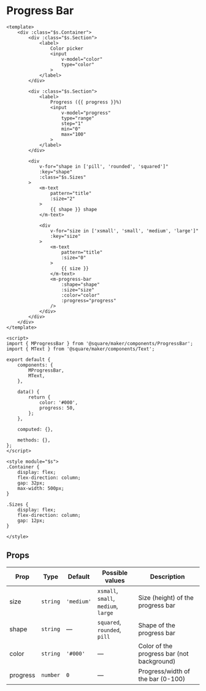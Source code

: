 # Progress Bar

```vue
<template>
	<div :class="$s.Container">
		<div :class="$s.Section">
			<label>
				Color picker
				<input
					v-model="color"
					type="color"
				>
			</label>
		</div>

		<div :class="$s.Section">
			<label>
				Progress ({{ progress }}%)
				<input
					v-model="progress"
					type="range"
					step="1"
					min="0"
					max="100"
				>
			</label>
		</div>

		<div
			v-for="shape in ['pill', 'rounded', 'squared']"
			:key="shape"
			:class="$s.Sizes"
		>
			<m-text
				pattern="title"
				:size="2"
			>
				{{ shape }} shape
			</m-text>

			<div
				v-for="size in ['xsmall', 'small', 'medium', 'large']"
				:key="size"
			>
				<m-text
					pattern="title"
					:size="0"
				>
					{{ size }}
				</m-text>
				<m-progress-bar
					:shape="shape"
					:size="size"
					:color="color"
					:progress="progress"
				/>
			</div>
		</div>
	</div>
</template>

<script>
import { MProgressBar } from '@square/maker/components/ProgressBar';
import { MText } from '@square/maker/components/Text';

export default {
	components: {
		MProgressBar,
		MText,
	},

	data() {
		return {
			color: '#000',
			progress: 50,
		};
	},

	computed: {},

	methods: {},
};
</script>

<style module="$s">
.Container {
	display: flex;
	flex-direction: column;
	gap: 32px;
	max-width: 500px;
}

.Sizes {
	display: flex;
	flex-direction: column;
	gap: 12px;
}

</style>
```

<!-- api-tables:start -->
## Props

| Prop     | Type     | Default    | Possible values                      | Description                                |
| -------- | -------- | ---------- | ------------------------------------ | ------------------------------------------ |
| size     | `string` | `'medium'` | `xsmall`, `small`, `medium`, `large` | Size (height) of the progress bar          |
| shape    | `string` | —          | `squared`, `rounded`, `pill`         | Shape of the progress bar                  |
| color    | `string` | `'#000'`   | —                                    | Color of the progress bar (not background) |
| progress | `number` | `0`        | —                                    | Progress/width of the bar (0-100)          |
<!-- api-tables:end -->
